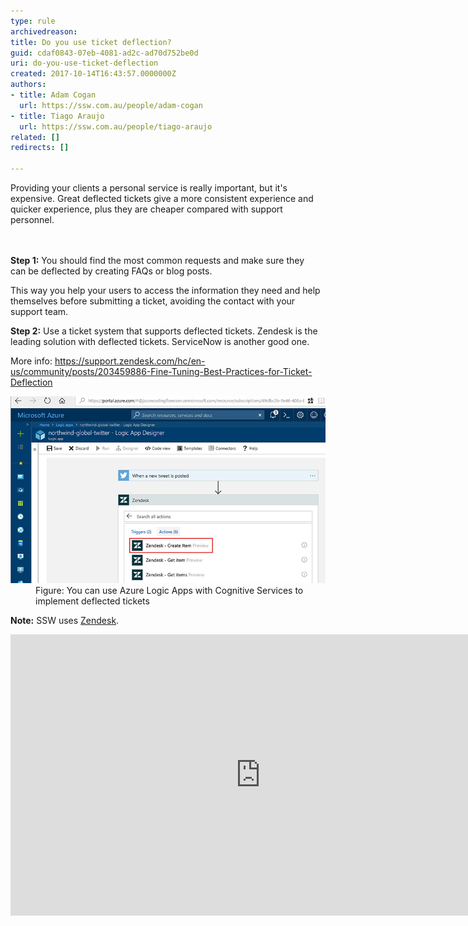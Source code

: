 ```yaml
---
type: rule
archivedreason: 
title: Do you use ticket deflection?
guid: cdaf0843-07eb-4081-ad2c-ad70d752be0d
uri: do-you-use-ticket-deflection
created: 2017-10-14T16:43:57.0000000Z
authors:
- title: Adam Cogan
  url: https://ssw.com.au/people/adam-cogan
- title: Tiago Araujo
  url: https://ssw.com.au/people/tiago-araujo
related: []
redirects: []

---
```



Providing your clients a personal service is really important, but it's expensive. Great deflected tickets give a more consistent experience and quicker experience, plus they are cheaper compared with support personnel. <br>
<br><excerpt class='endintro'></excerpt><br>
<p>
   <strong>Step 1:</strong> You should find the most common requests and make sure they can be deflected by creating FAQs or blog posts.</p><p>This way you help your users to access the information they need and help themselves before submitting a ticket, avoiding the contact with your support team.</p><p>
   <strong>Step 2:</strong> Use a ticket system that supports deflected tickets. Zendesk is the leading solution with deflected tickets. ServiceNow is another good one.  
   <br></p><p>More info: <a href="https://support.zendesk.com/hc/en-us/community/posts/203459886-Fine-Tuning-Best-Practices-for-Ticket-Deflection">https://support.zendesk.com/hc/en-us/community/posts/203459886-Fine-Tuning-Best-Practices-for-Ticket-Deflection</a></p><dl class="image"><dt> 
      <img src="azure-logic-deflected-tickets.jpg" alt="azure-logic-deflected-tickets.jpg" /> 
   </dt><dd>Figure: You can use Azure Logic Apps with Cognitive Services to implement deflected tickets<br></dd></dl><p> 
   <b>Note:</b> SSW uses 
   <a href="https://www.ssw.com.au/ssw/Consulting/Zendesk.aspx">Zendesk</a>.</p><div class="ms-rtestate-read ms-rte-embedcode ms-rte-embedil ms-rtestate-notify s4-wpActive"><iframe width="800" height="450" src="https://www.youtube.com/embed/WVpPWxPxs2k" frameborder="0"></iframe> </div><br>


